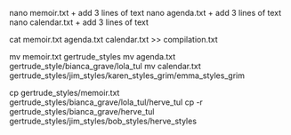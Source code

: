 nano memoir.txt + add 3 lines of text
nano agenda.txt + add 3 lines of text
nano calendar.txt + add 3 lines of text

cat memoir.txt agenda.txt calendar.txt >> compilation.txt

mv memoir.txt gertrude_styles
mv agenda.txt gertrude_style/bianca_grave/lola_tul
mv calendar.txt gertrude_styles/jim_styles/karen_styles_grim/emma_styles_grim

cp gertrude_styles/memoir.txt gertrude_styles/bianca_grave/lola_tul/herve_tul
cp -r gertrude_styles/bianca_grave/herve_tul gertrude_styles/jim_styles/bob_styles/herve_styles



